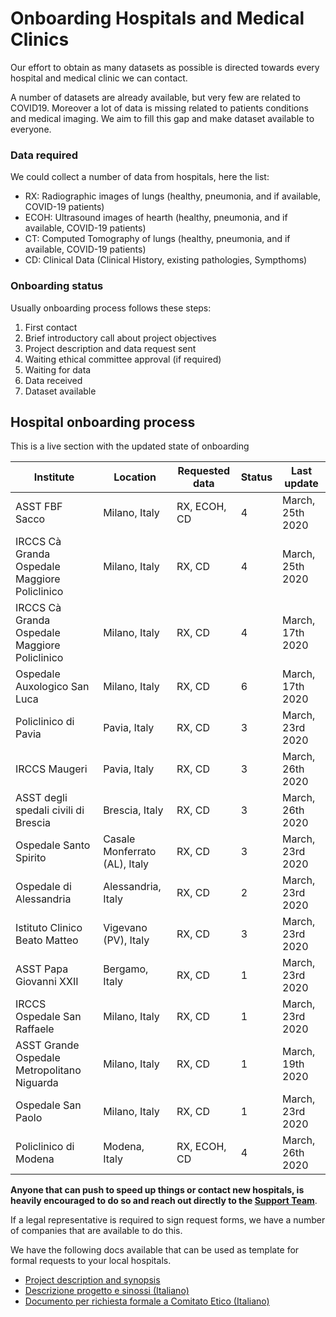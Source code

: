 # Onboarding Hospitals and Medical Clinics
Our effort to obtain as many datasets as possible is directed towards every hospital and medical clinic we can contact. 

A number of datasets are already available, but very few are related to COVID19. Moreover a lot of data is missing related to patients conditions and medical imaging. We aim to fill this gap and make dataset available to everyone.

### Data required
We could collect a number of data from hospitals, here the list:

- RX: Radiographic images of lungs (healthy, pneumonia, and if available, COVID-19 patients)
- ECOH: Ultrasound images of hearth (healthy, pneumonia, and if available, COVID-19 patients)
- CT: Computed Tomography of lungs (healthy, pneumonia, and if available, COVID-19 patients)
- CD: Clinical Data (Clinical History, existing pathologies, Sympthoms)


### Onboarding status
Usually onboarding process follows these steps:

1. First contact
2. Brief introductory call about project objectives
3. Project description and data request sent
4. Waiting ethical committee approval (if required)
5. Waiting for data
6. Data received
7. Dataset available

## Hospital onboarding process
This is a live section with the updated state of onboarding

| Institute | Location |Requested data |  Status | Last update |
|---| ---| ---| --- | ---|
| ASST FBF Sacco | Milano, Italy |  RX, ECOH, CD | 4 | March, 25th 2020 |
| IRCCS Cà Granda Ospedale Maggiore Policlinico |Milano, Italy | RX, CD | 4 | March, 25th 2020 |
| IRCCS Cà Granda Ospedale Maggiore Policlinico |Milano, Italy | RX, CD | 4 | March, 17th 2020 |
| Ospedale Auxologico San Luca | Milano, Italy | RX, CD | 6 | March, 17th 2020 |
| Policlinico di Pavia | Pavia, Italy | RX, CD | 3 | March, 23rd 2020 |
| IRCCS Maugeri |Pavia, Italy | RX, CD | 3 | March, 26th 2020 |
| ASST degli spedali civili di Brescia |  Brescia, Italy | RX, CD | 3 | March, 26th 2020 |
| Ospedale Santo Spirito |Casale Monferrato (AL), Italy | RX, CD | 3 | March, 23rd 2020 |
| Ospedale di Alessandria |Alessandria, Italy | RX, CD | 2 | March, 23rd 2020 |
| Istituto Clinico Beato Matteo |Vigevano (PV), Italy | RX, CD | 3 | March, 23rd 2020 |
| ASST Papa Giovanni XXII |Bergamo, Italy | RX, CD | 1 | March, 23rd 2020 |
| IRCCS Ospedale San Raffaele |Milano, Italy | RX, CD | 1 | March, 23rd 2020 |
| ASST Grande Ospedale Metropolitano Niguarda | Milano, Italy | RX, CD | 1 | March, 19th 2020 |
| Ospedale San Paolo | Milano, Italy | RX, CD | 1 | March, 23rd 2020 |
| Policlinico di Modena | Modena, Italy |  RX, ECOH, CD | 4 | March, 26th 2020 |

**Anyone that can push to speed up things or contact new hospitals, is heavily encouraged to do so and reach out directly to the [Support Team](mailto:support@defeatcovid19.org)**.

If a legal representative is required to sign request forms, we have a number of companies that are available to do this.

We have the following docs available that can be used as template for formal requests to your local hospitals.
- [Project description and synopsis](https://docs.google.com/document/d/1welm3aLzyXJG-IO2ueHCmJhxm1QK2MNqfq2FT7PBtEo/edit#heading=h.1fob9te)
- [Descrizione progetto e sinossi (Italiano)](https://docs.google.com/document/d/1Q6v2beQ4BTjvRMw0Lr2VQnJndkBGLhabcvrL8u97Ct0/edit#)
- [Documento per richiesta formale a Comitato Etico (Italiano)](https://docs.google.com/document/d/11VPRsGtBRrEgcsaaKSzmRZJaMycqyEEZEmhGlGUh21s/edit)
